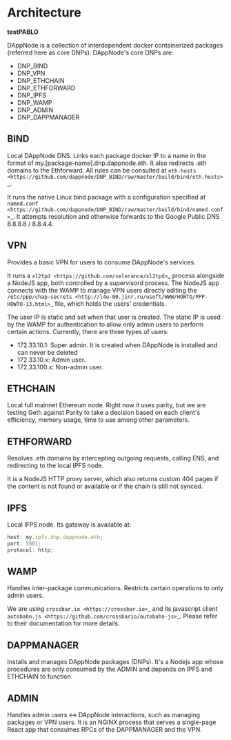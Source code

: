 # Architecture

**testPABLO**

DAppNode is a collection of interdependent docker containerized packages (referred here as core DNPs). DAppNode's core DNPs are:

- DNP_BIND
- DNP_VPN
- DNP_ETHCHAIN
- DNP_ETHFORWARD
- DNP_IPFS
- DNP_WAMP
- DNP_ADMIN
- DNP_DAPPMANAGER

## BIND

Local DAppNode DNS. Links each package docker IP to a name in the format of my.[package-name].dnp.dappnode.eth. It also redirects .eth domains to the Ethforward. All rules can be consulted at `eth.hosts <https://github.com/dappnode/DNP_BIND/raw/master/build/bind/eth.hosts>`\_.

It runs the native Linux bind package with a configuration specified at `named.conf <https://github.com/dappnode/DNP_BIND/raw/master/build/bind/named.conf>`\_. It attempts resolution and otherwise forwards to the Google Public DNS 8.8.8.8 / 8.8.4.4.

## VPN

Provides a basic VPN for users to consume DAppNode's services.

It runs a `xl2tpd <https://github.com/xelerance/xl2tpd>`_ process alongside a NodeJS app, both controlled by a supervisord process. The NodeJS app connects with the WAMP to manage VPN users directly editing the `/etc/ppp/chap-secrets <http://l4u-00.jinr.ru/usoft/WWW/HOWTO/PPP-HOWTO-13.html>`_ file, which holds the users' credentials.

The user IP is static and set when that user is created. The static IP is used by the WAMP for authentication to allow only admin users to perform certain actions. Currently, there are three types of users:

- 172.33.10.1: Super admin. It is created when DAppNode is installed and can never be deleted
- 172.33.10.x: Admin user.
- 172.33.100.x: Non-admin user.

## ETHCHAIN

Local full mainnet Ethereum node. Right now it uses parity, but we are testing Geth against Parity to take a decision based on each client's efficiency, memory usage, time to use among other parameters.

## ETHFORWARD

Resolves .eth domains by intercepting outgoing requests, calling ENS, and redirecting to the local IPFS node.

It is a NodeJS HTTP proxy server, which also returns custom 404 pages if the content is not found or available or if the chain is still not synced.

## IPFS

Local IFPS node. Its gateway is available at:

```js
host: my.ipfs.dnp.dappnode.eth;
port: 5001;
protocol: http;
```

## WAMP

Handles inter-package communications. Restricts certain operations to only admin users.

We are using `crossbar.io <https://crossbar.io>`_ and its javascript client `autobahn.js <https://github.com/crossbario/autobahn-js>`_. Please refer to their documentation for more details.

## DAPPMANAGER

Installs and manages DAppNode packages (DNPs). It's a Nodejs app whose procedures are only consumed by the ADMIN and depends on IPFS and ETHCHAIN to function.

## ADMIN

Handles admin users <-> DAppNode interactions, such as managing packages or VPN users. It is an NGINX process that serves a single-page React app that consumes RPCs of the DAPPMANAGER and the VPN.

